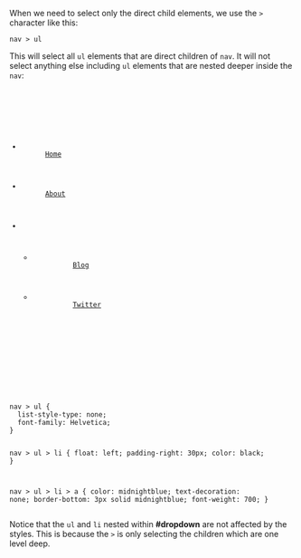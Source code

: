 When we need to select only the
direct child elements, we use
the `>` character like this:

```
nav > ul
```

This will select all
 `ul` elements that are
direct children of `nav`.
It will not select anything else including
`ul` elements that
are nested deeper inside the `nav`:

<codeblock language="css" type="lesson">
<code>
<panel language="html">
<nav>
  <ul>
    <li>
      <a href="#">Home</a>
    </li>
    <li>
      <a href="#">About</a>
    </li>
    <li id="dropdown">
      <ul>
        <li>
          <a href="#">Blog</a>
        </li>
        <li>
          <a href="#">Twitter</a>
        </li>
      </ul>
    </li>
  </ul>
</nav>
</panel>
<panel language="css">
nav > ul {
  list-style-type: none;
  font-family: Helvetica;
}

nav > ul > li {
  float: left;
  padding-right: 30px;
  color: black;
}

nav > ul > li > a {
  color: midnightblue;
  text-decoration: none;
  border-bottom: 3px solid midnightblue;
  font-weight: 700;
}
</panel>
</code>
</codeblock>

Notice that the `ul` and `li`
nested within **#dropdown** are
not affected by the styles. This is
because the `>` is only selecting the
children which are one level deep.
